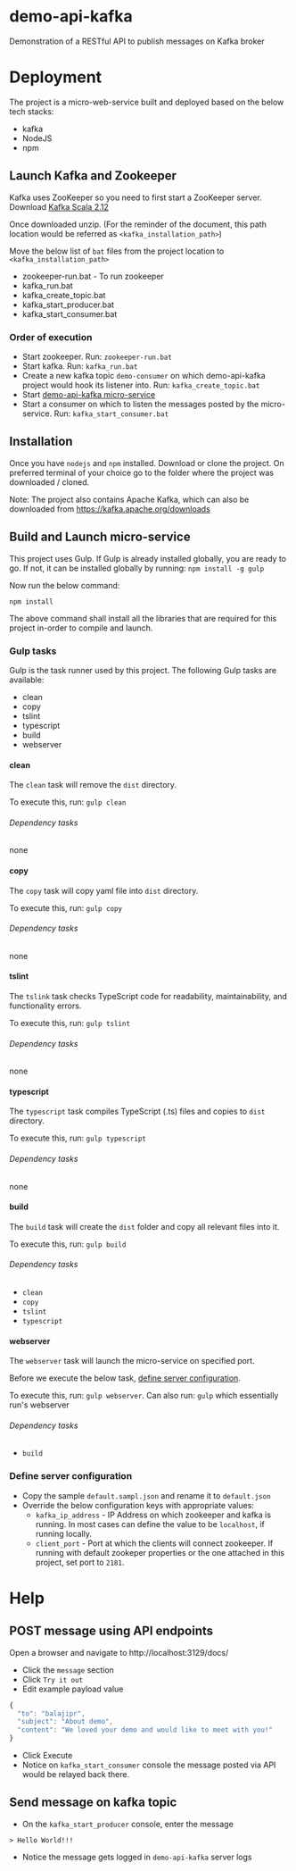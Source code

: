 # demo-api-kafka

Demonstration of a RESTful API to publish messages on Kafka broker

# Deployment

The project is a micro-web-service built and deployed based on the below tech stacks:

* kafka
* NodeJS
* npm

## Launch Kafka and Zookeeper

Kafka uses ZooKeeper so you need to first start a ZooKeeper server. Download [Kafka Scala 2.12](https://kafka.apache.org/downloads)

Once downloaded unzip. (For the reminder of the document, this path location would be referred as `<kafka_installation_path>`)

Move the below list of `bat` files from the project location to `<kafka_installation_path>`

* zookeeper-run.bat - To run zookeeper
* kafka_run.bat
* kafka_create_topic.bat
* kafka_start_producer.bat
* kafka_start_consumer.bat

### Order of execution

* Start zookeeper. Run: `zookeeper-run.bat`
* Start kafka. Run: `kafka_run.bat`
* Create a new kafka topic `demo-consumer` on which demo-api-kafka project would hook its listener into. Run: `kafka_create_topic.bat`
* Start [demo-api-kafka micro-service](#build-and-launch-micro-service)
* Start a consumer on which to listen the messages posted by the micro-service. Run: `kafka_start_consumer.bat`

## Installation

Once you have `nodejs` and `npm` installed. Download or clone the project. On preferred terminal of your choice go to the folder where the project was downloaded / cloned.

Note: The project also contains Apache Kafka, which can also be downloaded from https://kafka.apache.org/downloads 

## Build and Launch micro-service

This project uses Gulp. If Gulp is already installed globally, you are ready to go. If not, it can be installed globally by running: `npm install -g gulp`

Now run the below command:

`npm install`

The above command shall install all the libraries that are required for this project in-order to compile and launch.

### Gulp tasks

Gulp is the task runner used by this project. The following Gulp tasks are available:

* clean
* copy
* tslint
* typescript
* build
* webserver

#### clean

The `clean` task will remove the `dist` directory.

To execute this, run: `gulp clean`

###### Dependency tasks

none

#### copy

The `copy` task will copy yaml file into `dist` directory.

To execute this, run: `gulp copy`

###### Dependency tasks

none

#### tslint

The `tslink` task checks TypeScript code for readability, maintainability, and functionality errors.

To execute this, run: `gulp tslint`

###### Dependency tasks

none

#### typescript

The `typescript` task compiles TypeScript (.ts) files and copies to `dist` directory.

To execute this, run: `gulp typescript`

###### Dependency tasks

none

#### build

The `build` task will create the `dist` folder and copy all relevant files into it.

To execute this, run: `gulp build`

###### Dependency tasks

- `clean`
- `copy`
- `tslint`
- `typescript`

#### webserver

The `webserver` task will launch the micro-service on specified port.

Before we execute the below task, [define server configuration](#define-server-configuration).

To execute this, run: `gulp webserver`. Can also run: `gulp` which essentially run's webserver

###### Dependency tasks

- `build`

### Define server configuration

* Copy the sample `default.sampl.json` and rename it to `default.json`
* Override the below configuration keys with appropriate values:
  * `kafka_ip_address` - IP Address on which zookeeper and kafka is running. In most cases can define the value to be `localhost`, if running locally.
  * `client_port` - Port at which the clients will connect zookeeper. If running with default zookeper properties or the one attached in this project, set port to `2181`.

# Help

## POST message using API endpoints

Open a browser and navigate to http://localhost:3129/docs/

* Click the `message` section
* Click `Try it out`
* Edit example payload value
```javascript
{
  "to": "balajipr",
  "subject": "About demo",
  "content": "We loved your demo and would like to meet with you!"
}
```
* Click Execute
 * Notice on `kafka_start_consumer` console the message posted via API would be relayed back there.

## Send message on kafka topic

* On the `kafka_start_producer` console, enter the message
```
> Hello World!!!
```
* Notice the message gets logged in `demo-api-kafka` server logs
